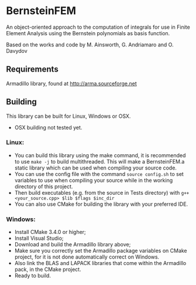 # BernsteinFEM
An object-oriented approach to the computation of integrals for use in Finite Element Analysis using the Bernstein polynomials as basis function.

Based on the works and code by M. Ainsworth, G. Andriamaro and O. Davydov

## Requirements

Armadillo library, found at http://arma.sourceforge.net

## Building

This library can be built for Linux, Windows or OSX.
* OSX building not tested yet.

### Linux:
  * You can build this library using the make command, it is recommended to use `make -j` to build multithreaded. This will make a BernsteinFEM.a static library which can be used when compiling your source code.
  * You can use the config file with the command `source config.sh` to set variables to use when compiling your source while in the working directory of this project.
  * Then build executables (e.g. from the source in Tests directory) with `g++ <your_source.cpp> $lib $flags $inc_dir`
  * You can also use CMake for building the library with your preferred IDE.
  
### Windows:
  * Install CMake 3.4.0 or higher;
  * Install Visual Studio;
  * Download and build the Armadillo library above;
  * Make sure you correctly set the Armadillo package variables on CMake project, for it is not done automatically correct on Windows.
  * Also link the BLAS and LAPACK libraries that come within the Armadillo pack, in the CMake project.
  * Ready to build.
